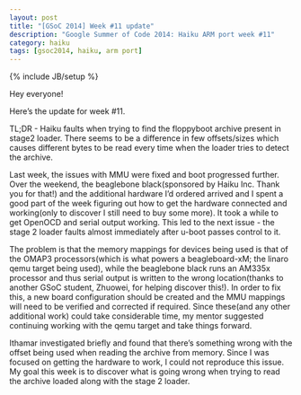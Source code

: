 ```yaml
---
layout: post
title: "[GSoC 2014] Week #11 update"
description: "Google Summer of Code 2014: Haiku ARM port week #11"
category: haiku
tags: [gsoc2014, haiku, arm port]
---
```

{% include JB/setup %}

Hey everyone!

Here’s the update for week #11.

TL;DR - Haiku faults when trying to find the floppyboot archive present in stage2 loader. There seems to be a difference
in few offsets/sizes which causes different bytes to be read every time when the loader tries to detect the archive.

<!--more-->

Last week, the issues with MMU were fixed and boot progressed further. Over the weekend, the beaglebone black(sponsored
by Haiku Inc. Thank you for that!) and the additional hardware I’d ordered arrived and I spent a good part of the week
figuring out how to get the hardware connected and working(only to discover I still need to buy some more). It took a
while to get OpenOCD and serial output working. This led to the next issue - the stage 2 loader faults almost
immediately after u-boot passes control to it.

The problem is that the memory mappings for devices being used is that of the OMAP3 processors(which is what powers a
beagleboard-xM; the linaro qemu target being used), while the beaglebone black runs an AM335x processor and thus
serial output is written to the wrong location(thanks to another GSoC student, Zhuowei, for helping discover this!). In
order to fix this, a new board configuration should be created and the MMU mappings will need to be verified and
corrected if required. Since these(and any other additional work) could take considerable time, my mentor suggested
continuing working with the qemu target and take things forward.

Ithamar investigated briefly and found that there’s something wrong with the offset being used when reading the
archive from memory. Since I was focused on getting the hardware to work, I could not reproduce this issue. My goal
this week is to discover what is going wrong when trying to read the archive loaded along with the stage 2 loader.
